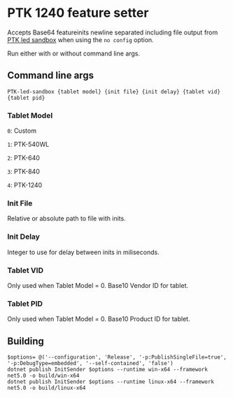 #  PTK 1240 feature setter

Accepts Base64 featureinits newline separated including file output from [PTK led sandbox](https://github.com/Kuuuube/PTK-led-sandbox) when using the `no config` option.

Run either with or without command line args.

## Command line args

```
PTK-led-sandbox {tablet model} {init file} {init delay} {tablet vid} {tablet pid}
```

### Tablet Model

`0`: Custom

`1`: PTK-540WL

`2`: PTK-640

`3`: PTK-840

`4`: PTK-1240

### Init File

Relative or absolute path to file with inits.

### Init Delay

Integer to use for delay between inits in miliseconds.

### Tablet VID

Only used when Tablet Model = 0. Base10 Vendor ID for tablet.

### Tablet PID

Only used when Tablet Model = 0. Base10 Product ID for tablet.

## Building

```
$options= @('--configuration', 'Release', '-p:PublishSingleFile=true', '-p:DebugType=embedded', '--self-contained', 'false')
dotnet publish InitSender $options --runtime win-x64 --framework net5.0 -o build/win-x64
dotnet publish InitSender $options --runtime linux-x64 --framework net5.0 -o build/linux-x64
```